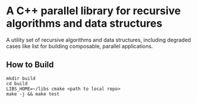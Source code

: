 # A C++ parallel library for recursive algorithms and data structures
A utility set of recursive algorithms and data structures, including degraded cases like list for building composable, parallel applications.

## How to Build

```
mkdir build
cd build
LIBS_HOME=~/libs cmake <path to local repo>
make -j && make test
```
